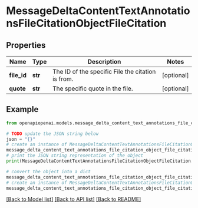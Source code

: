 # MessageDeltaContentTextAnnotationsFileCitationObjectFileCitation


## Properties

Name | Type | Description | Notes
------------ | ------------- | ------------- | -------------
**file_id** | **str** | The ID of the specific File the citation is from. | [optional] 
**quote** | **str** | The specific quote in the file. | [optional] 

## Example

```python
from openapiopenai.models.message_delta_content_text_annotations_file_citation_object_file_citation import MessageDeltaContentTextAnnotationsFileCitationObjectFileCitation

# TODO update the JSON string below
json = "{}"
# create an instance of MessageDeltaContentTextAnnotationsFileCitationObjectFileCitation from a JSON string
message_delta_content_text_annotations_file_citation_object_file_citation_instance = MessageDeltaContentTextAnnotationsFileCitationObjectFileCitation.from_json(json)
# print the JSON string representation of the object
print(MessageDeltaContentTextAnnotationsFileCitationObjectFileCitation.to_json())

# convert the object into a dict
message_delta_content_text_annotations_file_citation_object_file_citation_dict = message_delta_content_text_annotations_file_citation_object_file_citation_instance.to_dict()
# create an instance of MessageDeltaContentTextAnnotationsFileCitationObjectFileCitation from a dict
message_delta_content_text_annotations_file_citation_object_file_citation_from_dict = MessageDeltaContentTextAnnotationsFileCitationObjectFileCitation.from_dict(message_delta_content_text_annotations_file_citation_object_file_citation_dict)
```
[[Back to Model list]](../README.md#documentation-for-models) [[Back to API list]](../README.md#documentation-for-api-endpoints) [[Back to README]](../README.md)


